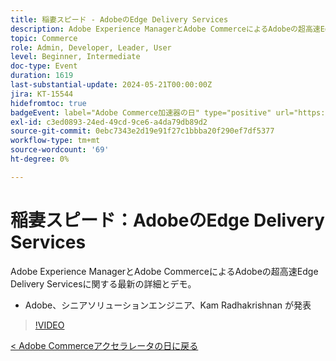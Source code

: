```yaml
---
title: 稲妻スピード - AdobeのEdge Delivery Services
description: Adobe Experience ManagerとAdobe CommerceによるAdobeの超高速Edge Delivery Servicesに関する最新の詳細とデモ。
topic: Commerce
role: Admin, Developer, Leader, User
level: Beginner, Intermediate
doc-type: Event
duration: 1619
last-substantial-update: 2024-05-21T00:00:00Z
jira: KT-15544
hidefromtoc: true
badgeEvent: label="Adobe Commerce加速器の日" type="positive" url="https://experienceleague.adobe.com/ja/docs/events/apac-commerce-recordings/2024/overview"
exl-id: c3ed0893-24ed-49cd-9ce6-a4da79db89d2
source-git-commit: 0ebc7343e2d19e91f27c1bbba20f290ef7df5377
workflow-type: tm+mt
source-wordcount: '69'
ht-degree: 0%

---
```


# 稲妻スピード：AdobeのEdge Delivery Services

Adobe Experience ManagerとAdobe CommerceによるAdobeの超高速Edge Delivery Servicesに関する最新の詳細とデモ。

+ Adobe、シニアソリューションエンジニア、Kam Radhakrishnan が発表

>[!VIDEO](https://video.tv.adobe.com/v/3429271/?learn=on)

[&lt; Adobe Commerceアクセラレータの日に戻る](./overview.md)
